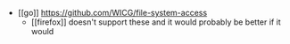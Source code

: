 - [[go]] https://github.com/WICG/file-system-access
  - [[firefox]] doesn't support these and it would probably be better if it would